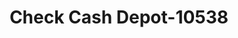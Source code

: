 ---
f_zip-code: 20901
f_state-code: MD
title: Check Cash Depot-10538
f_phone: 301-754-2323
f_city-only: Spring
f_address: 10128 Colesville Rd Silver Spring
f_location-unique-id: '10538'
slug: check-cash-depot-10538
updated-on: '2024-05-30T13:46:58.046Z'
created-on: '2024-05-30T13:36:59.803Z'
published-on: '2024-05-30T13:54:32.469Z'
f_city-state: cms/city/spring-md.md
f_company: cms/company/check-cash-depot.md
f_state: cms/state/maryland.md
layout: '[payday-loan].html'
tags: payday-loan
---